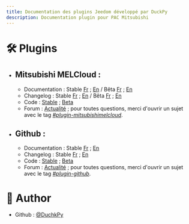 ```yaml
---
title: Documentation des plugins Jeedom développé par DuckPy
description: Documentation plugin pour PAC Mitsubishi
---
```



# 🛠️ Plugins 
 - ## Mitsubishi MELCloud&nbsp;:
    - Documentation&nbsp;: Stable [Fr](https://duchkpy.github.io/Jeedom_docs/mitsubishimelcloud/fr_FR/index) ; [En](https://duchkpy.github.io/Jeedom_docs/mitsubishimelcloud/en_US/index) / Bêta [Fr](https://duchkpy.github.io/Jeedom_docs/mitsubishimelcloud/fr_FR/index_beta) ; [En](https://duchkpy.github.io/Jeedom_docs/mitsubishimelcloud/en_US/index_beta)
    - Changelog&nbsp;: Stable [Fr](https://duchkpy.github.io/Jeedom_docs/mitsubishimelcloud/fr_FR/changelog) ; [En](https://duchkpy.github.io/Jeedom_docs/mitsubishimelcloud/en_US/changelog) / Bêta [Fr](https://duchkpy.github.io/Jeedom_docs/mitsubishimelcloud/fr_FR/changelog_beta) ; [En](https://duchkpy.github.io/Jeedom_docs/mitsubishimelcloud/en_US/changelog_beta)
    - Code&nbsp;: [Stable](https://github.com/DuchkPy/mitsubishimelcloud/tree/master) ; [Beta](https://github.com/DuchkPy/mitsubishimelcloud/tree/Beta)
    - Forum&nbsp;: [Actualité](https://community.jeedom.com/t/recherche-beta-testeurs-pour-plugin-mitsubishi-melcloud/91899) ; pour toutes questions, merci d'ouvrir un sujet avec le tag *[#plugin-mitsubishimelcloud][https://community.jeedom.com/tag/plugin-mitsubishimelcloud]*.

 - ## Github&nbsp;:
    - Documentation&nbsp;: Stable [Fr](https://duchkpy.github.io/Jeedom_docs/plugin-github/fr_FR/index) ; [En](https://duchkpy.github.io/Jeedom_docs/plugin-github/en_US/index)
    - Changelog&nbsp;: Stable [Fr](https://duchkpy.github.io/Jeedom_docs/plugin-github/fr_FR/changelog) ; [En](https://duchkpy.github.io/Jeedom_docs/plugin-github/en_US/changelog)
    - Code&nbsp;: [Stable](https://github.com/DuchkPy/plugin-github/tree/master) ; [Beta](https://github.com/DuchkPy/plugin-github/tree/beta)
    - Forum&nbsp;: [Actualité](https://community.jeedom.com/t/nouveau-plugin-github/45152) ; pour toutes questions, merci d'ouvrir un sujet avec le tag *[#plugin-github][https://community.jeedom.com/tag/plugin-github]*.


# 🙇 Author

- Github&nbsp;: [@DuchkPy](https://github.com/DuchkPy)


[https://community.jeedom.com/tag/plugin-mitsubishimelcloud]: https://community.jeedom.com/tag/plugin-mitsubishimelcloud
[https://community.jeedom.com/tag/plugin-github]: https://community.jeedom.com/tag/plugin-github